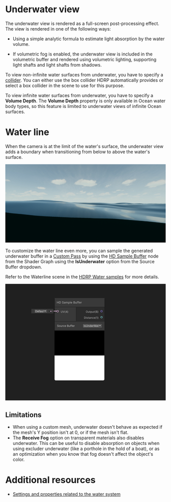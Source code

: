 # Underwater view

The underwater view is rendered as a full-screen post-processing effect. The view is rendered in one of the following ways:

* Using a simple analytic formula to estimate light absorption by the water volume.

* If volumetric fog is enabled, the underwater view is included in the volumetric buffer and rendered using volumetric lighting, supporting light shafts and light shafts from shadows.

To view non-infinite water surfaces from underwater, you have to specify a [collider](https://docs.unity3d.com/Manual/Glossary.html#Collider). You can either use the box collider HDRP automatically provides or select a box collider in the scene to use for this purpose.

To view infinite water surfaces from underwater, you have to specify a **Volume Depth**. The **Volume Depth** property is only available in Ocean water body types, so this feature is limited to underwater views of infinite Ocean surfaces.

# Water line

When the camera is at the limit of the water's surface, the underwater view adds a boundary when transitioning from below to above the water's surface. 

![](Images/water-waterline-raw.png)

To customize the water line even more, you can sample the generated underwater buffer in a [Custom Pass](Custom-Pass.md) by using the [HD Sample Buffer](https://docs.unity3d.com/Packages/com.unity.shadergraph@latest/index.html?subfolder=/manual/HD-Sample-Buffer-Node.html) node from the Shader Graph using the **IsUnderwater** option from the Source Buffer dropdown.

Refer to the Waterline scene in the [HDRP Water samples](HDRP-Sample-Content.md#water-samples) for more details.

![](Images/water-sample-buffer-underwater.png)

## Limitations

* When using a custom mesh, underwater doesn't behave as expected if the mesh's Y position isn't at 0, or if the mesh isn't flat.
* The **Receive Fog** option on transparent materials also disables underwater. This can be useful to disable absorption on objects when using excluder underwater (like a porthole in the hold of a boat), or as an optimization when you know that fog doesn't affect the object's color.

# Additional resources
* [Settings and properties related to the water system](settings-and-properties-related-to-the-water-system.md)

